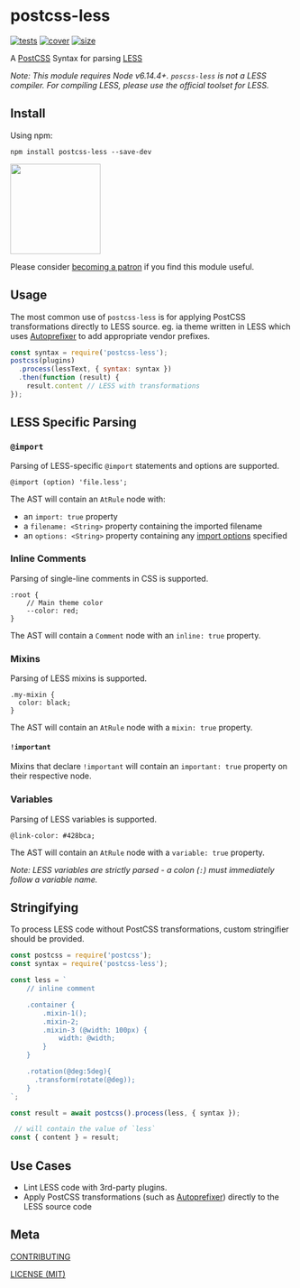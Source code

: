 [tests]: 	https://img.shields.io/circleci/project/github/shellscape/postcss-less.svg
[tests-url]: https://circleci.com/gh/shellscape/postcss-less

[cover]: https://codecov.io/gh/shellscape/postcss-less/branch/master/graph/badge.svg
[cover-url]: https://codecov.io/gh/shellscape/postcss-less

[size]: https://packagephobia.now.sh/badge?p=postcss-less
[size-url]: https://packagephobia.now.sh/result?p=postcss-less

[PostCSS]: https://github.com/postcss/postcss
[PostCSS-SCSS]: https://github.com/postcss/postcss-scss
[LESS]: https://lesscss.org/
[Autoprefixer]: https://github.com/postcss/autoprefixer
[Stylelint]: http://stylelint.io/

# postcss-less

[![tests][tests]][tests-url]
[![cover][cover]][cover-url]
[![size][size]][size-url]

A [PostCSS] Syntax for parsing [LESS]

_Note: This module requires Node v6.14.4+. `poscss-less` is not a LESS compiler. For compiling LESS, please use the official toolset for LESS._

## Install

Using npm:

```console
npm install postcss-less --save-dev
```

<a href="https://www.patreon.com/shellscape">
  <img src="https://c5.patreon.com/external/logo/become_a_patron_button@2x.png" width="160">
</a>

Please consider [becoming a patron](https://www.patreon.com/shellscape) if you find this module useful.

## Usage

The most common use of `postcss-less` is for applying PostCSS transformations directly to LESS source. eg. ia theme written in LESS which uses [Autoprefixer] to add appropriate vendor prefixes.

```js
const syntax = require('postcss-less');
postcss(plugins)
  .process(lessText, { syntax: syntax })
  .then(function (result) {
    result.content // LESS with transformations
});
```

## LESS Specific Parsing

### `@import`

Parsing of LESS-specific `@import` statements and options are supported.

```less
@import (option) 'file.less';
```

The AST will contain an `AtRule` node with:

- an `import: true` property
- a `filename: <String>` property containing the imported filename
- an `options: <String>` property containing any [import options](http://lesscss.org/features/#import-atrules-feature-import-options) specified

### Inline Comments

Parsing of single-line comments in CSS is supported.

```less
:root {
    // Main theme color
    --color: red;
}
```

The AST will contain a `Comment` node with an `inline: true` property.

### Mixins

Parsing of LESS mixins is supported.

```less
.my-mixin {
  color: black;
}
```

The AST will contain an `AtRule` node with a `mixin: true` property.

#### `!important`

Mixins that declare `!important` will contain an `important: true` property on their respective node.

### Variables

Parsing of LESS variables is supported.

```less
@link-color: #428bca;
```

The AST will contain an `AtRule` node with a `variable: true` property.

_Note: LESS variables are strictly parsed - a colon (`:`) must immediately follow a variable name._

## Stringifying

To process LESS code without PostCSS transformations, custom stringifier
should be provided.

```js
const postcss = require('postcss');
const syntax = require('postcss-less');

const less = `
    // inline comment

    .container {
        .mixin-1();
        .mixin-2;
        .mixin-3 (@width: 100px) {
            width: @width;
        }
    }

    .rotation(@deg:5deg){
      .transform(rotate(@deg));
    }
`;

const result = await postcss().process(less, { syntax });

 // will contain the value of `less`
const { content } = result;
```

## Use Cases

- Lint LESS code with 3rd-party plugins.
- Apply PostCSS transformations (such as [Autoprefixer](https://github.com/postcss/autoprefixer)) directly to the LESS source code

## Meta

[CONTRIBUTING](./.github/CONTRIBUTING)

[LICENSE (MIT)](./LICENSE)
